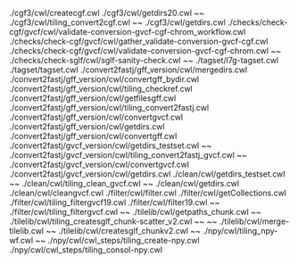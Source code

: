 ./cgf3/cwl/createcgf.cwl
./cgf3/cwl/getdirs20.cwl
~~ ./cgf3/cwl/tiling_convert2cgf.cwl ~~
./cgf3/cwl/getdirs.cwl
./checks/check-cgf/gvcf/cwl/validate-conversion-gvcf-cgf-chrom_workflow.cwl
./checks/check-cgf/gvcf/cwl/gather_validate-conversion-gvcf-cgf.cwl
./checks/check-cgf/gvcf/cwl/validate-conversion-gvcf-cgf-chrom.cwl
~~ ./checks/check-sglf/cwl/sglf-sanity-check.cwl ~~
./tagset/l7g-tagset.cwl
./tagset/tagset.cwl
./convert2fastj/gff_version/cwl/mergedirs.cwl
./convert2fastj/gff_version/cwl/convertgff_bydir.cwl
./convert2fastj/gff_version/cwl/tiling_checkref.cwl
./convert2fastj/gff_version/cwl/getfilesgff.cwl
./convert2fastj/gff_version/cwl/tiling_convert2fastj.cwl
./convert2fastj/gff_version/cwl/convertgvcf.cwl
./convert2fastj/gff_version/cwl/getdirs.cwl
./convert2fastj/gff_version/cwl/convertgff.cwl
./convert2fastj/gvcf_version/cwl/getdirs_testset.cwl
~~ ./convert2fastj/gvcf_version/cwl/tiling_convert2fastj_gvcf.cwl ~~
./convert2fastj/gvcf_version/cwl/convertgvcf.cwl
./convert2fastj/gvcf_version/cwl/getdirs.cwl
./clean/cwl/getdirs_testset.cwl
~~ ./clean/cwl/tiling_clean_gvcf.cwl ~~
./clean/cwl/getdirs.cwl
./clean/cwl/cleangvcf.cwl
./filter/cwl/filter.cwl
./filter/cwl/getCollections.cwl
./filter/cwl/tiling_filtergvcf19.cwl
./filter/cwl/filter19.cwl
~~ ./filter/cwl/tiling_filtergvcf.cwl ~~
./tilelib/cwl/getpaths_chunk.cwl
~~ ./tilelib/cwl/tiling_createsglf_chunk-scatter_v2.cwl ~~
~~ ./tilelib/cwl/merge-tilelib.cwl ~~
./tilelib/cwl/createsglf_chunkv2.cwl
~~ ./npy/cwl/tiling_npy-wf.cwl ~~
./npy/cwl/cwl_steps/tiling_create-npy.cwl
./npy/cwl/cwl_steps/tiling_consol-npy.cwl

